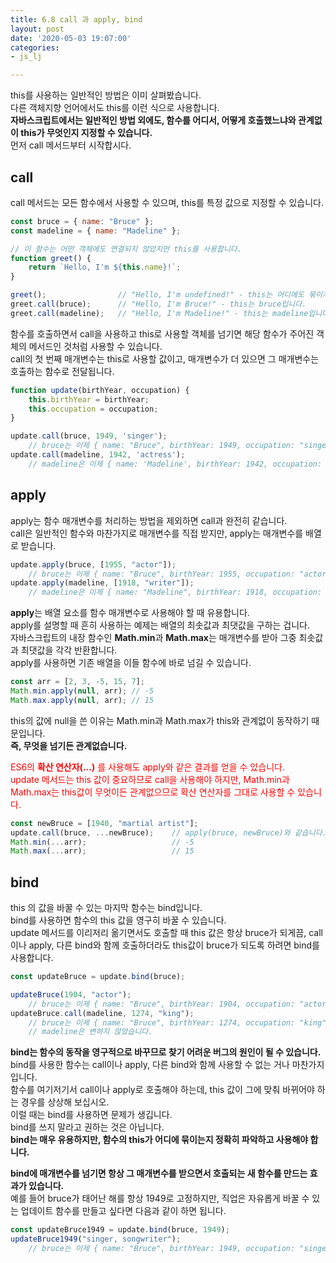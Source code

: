 ```yaml
---
title: 6.8 call 과 apply, bind
layout: post
date: '2020-05-03 19:07:00'
categories:
- js_lj

---
```


this를 사용하는 일반적인 방법은 이미 살펴봤습니다.  
다른 객체지향 언어에서도 this를 이런 식으로 사용합니다.  
**자바스크립트에서는 일반적인 방법 외에도, 함수를 어디서, 어떻게 호출했느냐와 관계없이 this가 무엇인지 지정할 수 있습니다.**  
먼저 call 메서드부터 시작합시다.  

## call

call 메서드는 모든 함수에서 사용할 수 있으며, this를 특정 값으로 지정할 수 있습니다. 

```javascript
const bruce = { name: "Bruce" };
const madeline = { name: "Madeline" };

// 이 함수는 어떤 객체에도 연결되지 않았지만 this를 사용합니다.
function greet() {
	return `Hello, I'm ${this.name}!`;
}

greet();                // "Hello, I'm undefined!" - this는 어디에도 묶이지 않았습니다.
greet.call(bruce);      // "Hello, I'm Bruce!" - this는 bruce입니다.
greet.call(madeline);   // "Hello, I'm Madeline!" - this는 madeline입니다.
```

함수를 호출하면서 call을 사용하고 this로 사용할 객체를 넘기면 해당 함수가 주어진 객체의 메서드인 것처럼 사용할 수 있습니다.  
call의 첫 번째 매개변수는 this로 사용할 값이고, 매개변수가 더 있으면 그 매개변수는 호출하는 함수로 전달됩니다.

```javascript
function update(birthYear, occupation) {
	this.birthYear = birthYear;
	this.occupation = occupation;
}

update.call(bruce, 1949, 'singer');
	// bruce는 이제 { name: "Bruce", birthYear: 1949, occupation: "singer" } 입니다.
update.call(madeline, 1942, 'actress');
	// madeline은 이제 { name: 'Madeline', birthYear: 1942, occupation: "actress" } 입니다.
```

## apply

apply는 함수 매개변수를 처리하는 방법을 제외하면 call과 완전히 같습니다.  
call은 일반적인 함수와 마찬가지로 매개변수를 직접 받지만, apply는 매개변수를 배열로 받습니다.

```javascript
update.apply(bruce, [1955, "actor"]);
	// bruce는 이제 { name: "Bruce", birthYear: 1955, occupation: "actor" } 입니다.
update.apply(madeline, [1918, "writer"]);
	// madeline은 이제 { name: "Madeline", birthYear: 1918, occupation: "writer" } 입니다.
```

**apply**는 배열 요소를 함수 매개변수로 사용해야 할 때 유용합니다.  
apply를 설명할 때 흔히 사용하는 예제는 배열의 최솟값과 최댓값을 구하는 겁니다.  
자바스크립트의 내장 함수인 **Math.min**과 **Math.max**는 매개변수를 받아 그중 최솟값과 최댓값을 각각 반환합니다.  
apply를 사용하면 기존 배열을 이들 함수에 바로 넘길 수 있습니다.

```javascript
const arr = [2, 3, -5, 15, 7];
Math.min.apply(null, arr); // -5
Math.max.apply(null, arr); // 15
```

this의 값에 null을 쓴 이유는 Math.min과 Math.max가 this와 관계없이 동작하기 때문입니다.  
**즉, 무엇을 넘기든 관계없습니다.**  

<span style="color:red">ES6의 **확산 연산자(...)** 를 사용해도 apply와 같은 결과를 얻을 수 있습니다.  
update 메서드는 this 값이 중요하므로 call을 사용해야 하지만, Math.min과 Math.max는 this값이 무엇이든 관계없으므로 확산 연산자를 그대로 사용할 수 있습니다.</span>

```javascript
const newBruce = [1940, "martial artist"];
update.call(bruce, ...newBruce);    // apply(bruce, newBruce)와 같습니다.
Math.min(...arr);                   // -5
Math.max(...arr);                   // 15
```

## bind

this 의 값을 바꿀 수 있는 마지막 함수는 bind입니다.  
bind를 사용하면 함수의 this 값을 영구히 바꿀 수 있습니다.  
update 메서드를 이리저리 옮기면서도 호출할 때 this 값은 항상 bruce가 되게끔, call이나 apply, 다른 bind와 함께 호출하더라도 this값이 bruce가 되도록 하려면 bind를 사용합니다.

```javascript
const updateBruce = update.bind(bruce);

updateBruce(1904, "actor");
	// bruce는 이제 { name: "Bruce", birthYear: 1904, occupation: "actor" } 입니다.
updateBruce.call(madeline, 1274, "king");
	// bruce는 이제 { name: "Bruce", birthYear: 1274, occupation: "king" } 입니다.
	// madeline은 변하지 않았습니다.
```

**bind는 함수의 동작을 영구적으로 바꾸므로 찾기 어려운 버그의 원인이 될 수 있습니다.**  
bind를 사용한 함수는 call이나 apply, 다른 bind와 함께 사용할 수 없는 거나 마찬가지입니다.  
함수를 여기저기서 call이나 apply로 호출해야 하는데, this 값이 그에 맞춰 바뀌어야 하는 경우를 상상해 보십시오.  
이럴 때는 bind를 사용하면 문제가 생깁니다.  
bind를 쓰지 말라고 권하는 것은 아닙니다.  
**bind는 매우 유용하지만, 함수의 this가 어디에 묶이는지 정확히 파악하고 사용해야 합니다.**  

**bind에 매개변수를 넘기면 항상 그 매개변수를 받으면서 호출되는 새 함수를 만드는 효과가 있습니다.**  
예를 들어 bruce가 태어난 해를 항상 1949로 고정하지만, 직업은 자유롭게 바꿀 수 있는 업데이트 함수를 만들고 싶다면 다음과 같이 하면 됩니다.

```javascript
const updateBruce1949 = update.bind(bruce, 1949);
updateBruce1949("singer, songwriter");
	// bruce는 이제 { name: "Bruce", birthYear: 1949, occupation: "singer, songwriter" } 입니다.
```
